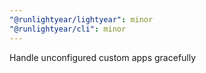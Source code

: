 ```yaml
---
"@runlightyear/lightyear": minor
"@runlightyear/cli": minor
---
```


Handle unconfigured custom apps gracefully
